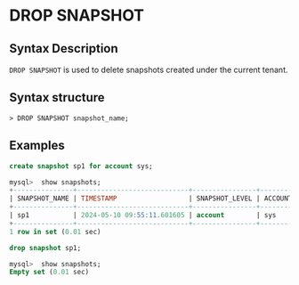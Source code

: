 # DROP SNAPSHOT

## Syntax Description

`DROP SNAPSHOT` is used to delete snapshots created under the current tenant.

## Syntax structure

```
> DROP SNAPSHOT snapshot_name;
```

## Examples

```sql
create snapshot sp1 for account sys;

mysql>  show snapshots;
+---------------+----------------------------+----------------+--------------+---------------+------------+
| SNAPSHOT_NAME | TIMESTAMP                  | SNAPSHOT_LEVEL | ACCOUNT_NAME | DATABASE_NAME | TABLE_NAME |
+---------------+----------------------------+----------------+--------------+---------------+------------+
| sp1           | 2024-05-10 09:55:11.601605 | account        | sys          |               |            |
+---------------+----------------------------+----------------+--------------+---------------+------------+
1 row in set (0.01 sec)

drop snapshot sp1;

mysql>  show snapshots;
Empty set (0.01 sec)
```
